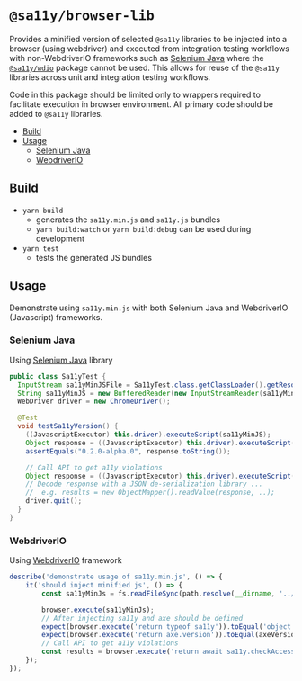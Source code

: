 # `@sa11y/browser-lib`

Provides a minified version of selected `@sa11y` libraries to be injected into a browser (using webdriver) and executed from integration testing workflows with non-WebdriverIO frameworks such as [Selenium Java] where the [`@sa11y/wdio`](../wdio/README.md) package cannot be used. This allows for reuse of the `@sa11y` libraries across unit and integration testing workflows.

Code in this package should be limited only to wrappers required to facilitate execution in browser environment. All primary code should be added to `@sa11y` libraries.

<!-- START doctoc generated TOC please keep comment here to allow auto update -->
<!-- DON'T EDIT THIS SECTION, INSTEAD RE-RUN doctoc TO UPDATE -->


- [Build](#build)
- [Usage](#usage)
  - [Selenium Java](#selenium-java)
  - [WebdriverIO](#webdriverio)

<!-- END doctoc generated TOC please keep comment here to allow auto update -->

## Build

-   `yarn build`
    -   generates the `sa11y.min.js` and `sa11y.js` bundles
    -   `yarn build:watch` or `yarn build:debug` can be used during development
-   `yarn test`
    -   tests the generated JS bundles

## Usage

Demonstrate using `sa11y.min.js` with both Selenium Java and WebdriverIO (Javascript) frameworks.

### Selenium Java

Using [Selenium Java] library

```java
public class Sa11yTest {
  InputStream sa11yMinJSFile = Sa11yTest.class.getClassLoader().getResourceAsStream("sa11y.min.js");
  String sa11yMinJS = new BufferedReader(new InputStreamReader(sa11yMinJSFile)).lines().collect(Collectors.joining());
  WebDriver driver = new ChromeDriver();

  @Test
  void testSa11yVersion() {
    ((JavascriptExecutor) this.driver).executeScript(sa11yMinJS);
    Object response = ((JavascriptExecutor) this.driver).executeScript("return sa11y.version;");
    assertEquals("0.2.0-alpha.0", response.toString());

    // Call API to get a11y violations
    Object response = ((JavascriptExecutor) this.driver).executeScript("return await sa11y.checkAccessibility();");
    // Decode response with a JSON de-serialization library ...
    //  e.g. results = new ObjectMapper().readValue(response, ..);
    driver.quit();
  }
}
```

### WebdriverIO

Using [WebdriverIO](https://webdriver.io/) framework

```javascript
describe('demonstrate usage of sa11y.min.js', () => {
    it('should inject minified js', () => {
        const sa11yMinJs = fs.readFileSync(path.resolve(__dirname, '../dist/sa11y.min.js')).toString();

        browser.execute(sa11yMinJs);
        // After injecting sa11y and axe should be defined
        expect(browser.execute('return typeof sa11y')).toEqual('object');
        expect(browser.execute('return axe.version')).toEqual(axeVersion);
        // Call API to get a11y violations
        const results = browser.execute('return await sa11y.checkAccessibility();');
    });
});
```

[selenium java]: https://www.selenium.dev/selenium/docs/api/java/index.html

